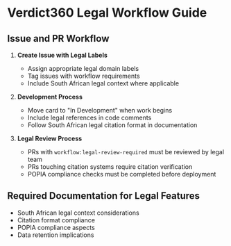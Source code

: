# Verdict360 Legal Workflow Guide

## Issue and PR Workflow

1. **Create Issue with Legal Labels**
   - Assign appropriate legal domain labels
   - Tag issues with workflow requirements
   - Include South African legal context where applicable

2. **Development Process**
   - Move card to "In Development" when work begins
   - Include legal references in code comments
   - Follow South African legal citation format in documentation

3. **Legal Review Process**
   - PRs with `workflow:legal-review-required` must be reviewed by legal team
   - PRs touching citation systems require citation verification
   - POPIA compliance checks must be completed before deployment

## Required Documentation for Legal Features

- South African legal context considerations
- Citation format compliance
- POPIA compliance aspects
- Data retention implications
